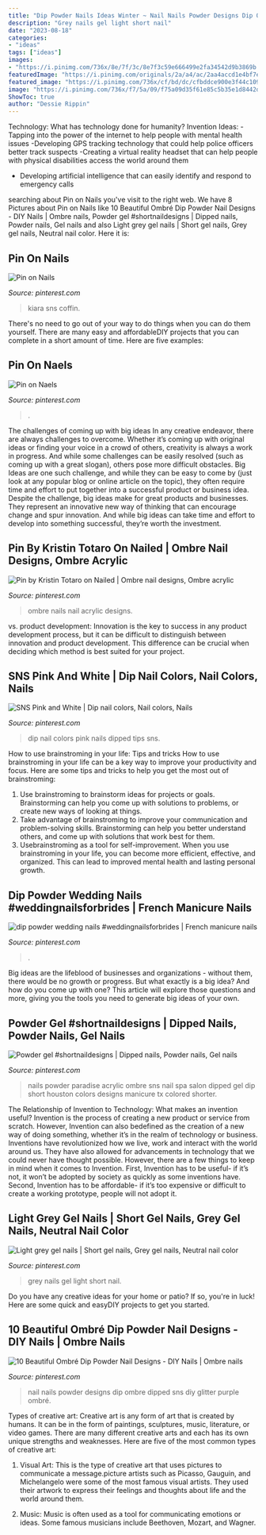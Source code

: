 ```yaml
---
title: "Dip Powder Nails Ideas Winter ~ Nail Nails Powder Designs Dip Ombre Dipped Sns Diy Glitter Purple Ombré"
description: "Grey nails gel light short nail"
date: "2023-08-18"
categories:
- "ideas"
tags: ["ideas"]
images:
- "https://i.pinimg.com/736x/8e/7f/3c/8e7f3c59e666499e2fa34542d9b3869b.jpg"
featuredImage: "https://i.pinimg.com/originals/2a/a4/ac/2aa4accd1e4bf7e91272fc16892d2e1c.jpg"
featured_image: "https://i.pinimg.com/736x/cf/bd/dc/cfbddce900e3f44c109db2f9200f1617.jpg"
image: "https://i.pinimg.com/736x/f7/5a/09/f75a09d35f61e85c5b35e1d8442d3734.jpg"
ShowToc: true
author: "Dessie Rippin"
---
```



Technology: What has technology done for humanity?
Invention Ideas: 
-Tapping into the power of the internet to help people with mental health issues 
-Developing GPS tracking technology that could help police officers better track suspects 
-Creating a virtual reality headset that can help people with physical disabilities access the world around them 
- Developing artificial intelligence that can easily identify and respond to emergency calls

	

		
searching about Pin on Nails you've visit to the right web. We have 8 Pictures about Pin on Nails like 10 Beautiful Ombré Dip Powder Nail Designs - DIY Nails | Ombre nails, Powder gel #shortnaildesigns | Dipped nails, Powder nails, Gel nails and also Light grey gel nails | Short gel nails, Grey gel nails, Neutral nail color. Here it is:
		
    
## Pin On Nails

<img loading=lazy src="https://i.pinimg.com/736x/bf/b8/1d/bfb81de30e858b9de7ab88069e8745eb.jpg" onerror="this.onerror=null;this.src='https://tse3.mm.bing.net/th?id=OIP.UPVxoUCpDuZC28_KYuN_sAHaHa&amp;pid=15.1';" alt="Pin on Nails">

_Source: pinterest.com_

>kiara sns coffin. 

	

There's no need to go out of your way to do things when you can do them yourself. There are many easy and affordableDIY projects that you can complete in a short amount of time. Here are five examples: 

    
## Pin On Naels

<img loading=lazy src="https://i.pinimg.com/736x/cf/bd/dc/cfbddce900e3f44c109db2f9200f1617.jpg" onerror="this.onerror=null;this.src='https://tse2.mm.bing.net/th?id=OIP.12wyqIqQNPBU5j6hB9qfhgHaJL&amp;pid=15.1';" alt="Pin on Naels">

_Source: pinterest.com_

>. 

	

The challenges of coming up with big ideas
In any creative endeavor, there are always challenges to overcome. Whether it’s coming up with original ideas or finding your voice in a crowd of others, creativity is always a work in progress. And while some challenges can be easily resolved (such as coming up with a great slogan), others pose more difficult obstacles. Big Ideas are one such challenge, and while they can be easy to come by (just look at any popular blog or online article on the topic), they often require time and effort to put together into a successful product or business idea.
Despite the challenge, big ideas make for great products and businesses. They represent an innovative new way of thinking that can encourage change and spur innovation. And while big ideas can take time and effort to develop into something successful, they’re worth the investment.

    
## Pin By Kristin Totaro On Nailed | Ombre Nail Designs, Ombre Acrylic

<img loading=lazy src="https://i.pinimg.com/736x/f7/5a/09/f75a09d35f61e85c5b35e1d8442d3734.jpg" onerror="this.onerror=null;this.src='https://tse1.mm.bing.net/th?id=OIP.t_z1Oq57Z_XeUDVOygTx5QHaHC&amp;pid=15.1';" alt="Pin by Kristin Totaro on Nailed | Ombre nail designs, Ombre acrylic">

_Source: pinterest.com_

>ombre nails nail acrylic designs. 

	

vs. product development:
Innovation is the key to success in any product development process, but it can be difficult to distinguish between innovation and product development. This difference can be crucial when deciding which method is best suited for your project.

    
## SNS Pink And White | Dip Nail Colors, Nail Colors, Nails

<img loading=lazy src="https://i.pinimg.com/originals/2a/a4/ac/2aa4accd1e4bf7e91272fc16892d2e1c.jpg" onerror="this.onerror=null;this.src='https://tse2.mm.bing.net/th?id=OIP.7T2TAVIzmERxG3jtHHJQawHaNK&amp;pid=15.1';" alt="SNS Pink and White | Dip nail colors, Nail colors, Nails">

_Source: pinterest.com_

>dip nail colors pink nails dipped tips sns. 

	

How to use brainstroming in your life: Tips and tricks
How to use brainstroming in your life can be a key way to improve your productivity and focus. Here are some tips and tricks to help you get the most out of brainstroming: 
1) Use brainstroming to brainstorm ideas for projects or goals. Brainstorming can help you come up with solutions to problems, or create new ways of looking at things. 
2) Take advantage of brainstroming to improve your communication and problem-solving skills. Brainstorming can help you better understand others, and come up with solutions that work best for them. 
3) Usebrainstroming as a tool for self-improvement. When you use brainstroming in your life, you can become more efficient, effective, and organized. This can lead to improved mental health and lasting personal growth.

    
## Dip Powder Wedding Nails #weddingnailsforbrides | French Manicure Nails

<img loading=lazy src="https://i.pinimg.com/736x/8e/7f/3c/8e7f3c59e666499e2fa34542d9b3869b.jpg" onerror="this.onerror=null;this.src='https://tse1.mm.bing.net/th?id=OIP.jwfzYChgwvtgI5A9NgViAgHaHa&amp;pid=15.1';" alt="dip powder wedding nails #weddingnailsforbrides | French manicure nails">

_Source: pinterest.com_

>. 

	

Big ideas are the lifeblood of businesses and organizations - without them, there would be no growth or progress. But what exactly is a big idea? And how do you come up with one? This article will explore those questions and more, giving you the tools you need to generate big ideas of your own.

    
## Powder Gel #shortnaildesigns | Dipped Nails, Powder Nails, Gel Nails

<img loading=lazy src="https://i.pinimg.com/originals/d5/ae/7c/d5ae7c2d1d298a74c95339b5f03328f0.jpg" onerror="this.onerror=null;this.src='https://tse4.mm.bing.net/th?id=OIP.m5U-wQKW0AL1xh8ToiutCQHaJ4&amp;pid=15.1';" alt="Powder gel #shortnaildesigns | Dipped nails, Powder nails, Gel nails">

_Source: pinterest.com_

>nails powder paradise acrylic ombre sns nail spa salon dipped gel dip short houston colors designs manicure tx colored shorter. 

	

The Relationship of Invention to Technology: What makes an invention useful?
Invention is the process of creating a new product or service from scratch. However, Invention can also bedefined as the creation of a new way of doing something, whether it’s in the realm of technology or business. Inventions have revolutionized how we live, work and interact with the world around us. They have also allowed for advancements in technology that we could never have thought possible. 
However, there are a few things to keep in mind when it comes to Invention. First, Invention has to be useful- if it’s not, it won’t be adopted by society as quickly as some inventions have. Second, Invention has to be affordable- if it’s too expensive or difficult to create a working prototype, people will not adopt it.

    
## Light Grey Gel Nails | Short Gel Nails, Grey Gel Nails, Neutral Nail Color

<img loading=lazy src="https://i.pinimg.com/736x/59/11/7b/59117b7ab8dd9e9d2c46d9b791594f00.jpg" onerror="this.onerror=null;this.src='https://tse4.mm.bing.net/th?id=OIP.S4hFUCUAxKDezpRa4e7_kwHaJ3&amp;pid=15.1';" alt="Light grey gel nails | Short gel nails, Grey gel nails, Neutral nail color">

_Source: pinterest.com_

>grey nails gel light short nail. 

	

Do you have any creative ideas for your home or patio? If so, you're in luck! Here are some quick and easyDIY projects to get you started.

    
## 10 Beautiful Ombré Dip Powder Nail Designs - DIY Nails | Ombre Nails

<img loading=lazy src="https://i.pinimg.com/736x/1e/db/99/1edb995270ba5cacd45903ac1ab1558d.jpg" onerror="this.onerror=null;this.src='https://tse3.mm.bing.net/th?id=OIP.BBqNuiBP1qrw6ylM54Kj9QHaGu&amp;pid=15.1';" alt="10 Beautiful Ombré Dip Powder Nail Designs - DIY Nails | Ombre nails">

_Source: pinterest.com_

>nail nails powder designs dip ombre dipped sns diy glitter purple ombré. 

	

Types of creative art:
Creative art is any form of art that is created by humans. It can be in the form of paintings, sculptures, music, literature, or video games. There are many different creative arts and each has its own unique strengths and weaknesses. Here are five of the most common types of creative art:
1. Visual Art: This is the type of creative art that uses pictures to communicate a message.picture artists such as Picasso, Gauguin, and Michelangelo were some of the most famous visual artists. They used their artwork to express their feelings and thoughts about life and the world around them.

2. Music: Music is often used as a tool for communicating emotions or ideas. Some famous musicians include Beethoven, Mozart, and Wagner.

